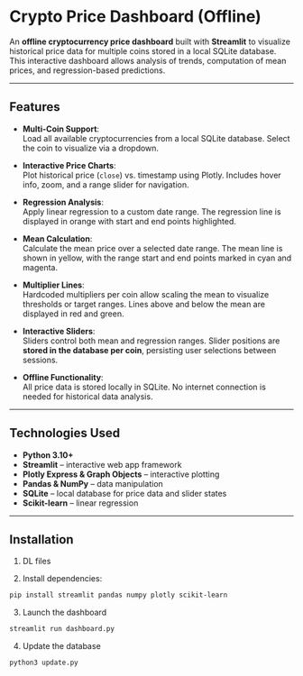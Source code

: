 # Crypto Price Dashboard (Offline)

An **offline cryptocurrency price dashboard** built with **Streamlit** to visualize historical price data for multiple coins stored in a local SQLite database. This interactive dashboard allows analysis of trends, computation of mean prices, and regression-based predictions.

---

## Features

- **Multi-Coin Support**:  
  Load all available cryptocurrencies from a local SQLite database. Select the coin to visualize via a dropdown.

- **Interactive Price Charts**:  
  Plot historical price (`close`) vs. timestamp using Plotly. Includes hover info, zoom, and a range slider for navigation.

- **Regression Analysis**:  
  Apply linear regression to a custom date range. The regression line is displayed in orange with start and end points highlighted.

- **Mean Calculation**:  
  Calculate the mean price over a selected date range. The mean line is shown in yellow, with the range start and end points marked in cyan and magenta.

- **Multiplier Lines**:  
  Hardcoded multipliers per coin allow scaling the mean to visualize thresholds or target ranges. Lines above and below the mean are displayed in red and green.

- **Interactive Sliders**:  
  Sliders control both mean and regression ranges. Slider positions are **stored in the database per coin**, persisting user selections between sessions.

- **Offline Functionality**:  
  All price data is stored locally in SQLite. No internet connection is needed for historical data analysis.

---

## Technologies Used

- **Python 3.10+**
- **Streamlit** – interactive web app framework
- **Plotly Express & Graph Objects** – interactive plotting
- **Pandas & NumPy** – data manipulation
- **SQLite** – local database for price data and slider states
- **Scikit-learn** – linear regression

---

## Installation

1. DL files

2. Install dependencies:

```bash
pip install streamlit pandas numpy plotly scikit-learn
```

3. Launch the dashboard


```bash
streamlit run dashboard.py
```

4. Update the database


```bash
python3 update.py
```
